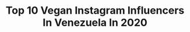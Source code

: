 ---
title: Top 10 Vegan Instagram Influencers In Venezuela In 2020
description: >-
  Find top vegan Instagram influencers in Venezuela in 2020. Most popular hashtags: #caracas #viernes #covid19 #cuarentena.
platform: Instagram
profiles:
  - username: "leonardomontbrun"
    fullname: >-
      Leonardo Montbrun
    location: "Venezuela"
    followers: 34565
    engagement: 205
    commentsToLikes: 0.067681
    id: ck6uhk4vh9l3r0j71hl1t5bpz
    verified: false
    hashtags: "#leydeatraccion, #productoraaudiovisual, #entretenimiento, #vivirenamor"
  - username: "adrianlarat"
    fullname: >-
      Adrián Lara Torres
    location: "Venezuela"
    followers: 163607
    engagement: 131
    commentsToLikes: 0.017770
    id: ck5cgf62poprd0i11oq8h08ay
    verified: true
    hashtags: "#mirrorselfie, #serieweb, #exito, #viernes"
  - username: "el.juanba"
    fullname: >-
      ⚡JUAN BAUTISTA⚡Actor
    location: "Venezuela"
    followers: 5481
    engagement: 516
    commentsToLikes: 0.086579
    id: ck5cdm3ewje1c0i11st1nzlf5
    verified: false
    hashtags: "#actorsinchicago, #actorslife, #actorsofinstagram, #actorlove"
  - username: "duquekarin"
    fullname: >-
      Karin Zuliet Duque Castro
    location: "Venezuela"
    followers: 7172
    engagement: 1771
    commentsToLikes: 0.023108
    id: ck138cy2ofmrn0i19auox14in
    verified: false
    hashtags: "#felicidade, #tendencia, #instaphoto, #viernes"
  - username: "rennyoficial"
    fullname: >-
      WELCOME 🍀
    location: "Venezuela"
    followers: 225472
    engagement: 120
    commentsToLikes: 0.044919
    id: ck5hd1g92l0el0i11srmzated
    verified: true
    hashtags: "#covid19, #servando, #rompiendo, #nespresso"
  - username: "elmundo_de_sandrita"
    fullname: >-
      CreAndO Mi MuNdO💚 ¿te vienes?🌍
    location: "Venezuela"
    followers: 22044
    engagement: 658
    commentsToLikes: 0.042740
    id: ck8tdk91t3ngb0j784m6axp6f
    verified: false
    hashtags: "#mama, #vegano, #muevetucucu, #usamascarilla"
  - username: "morellafitness"
    fullname: >-
      Morella Potolicchio Villalba
    location: "Venezuela"
    followers: 38533
    engagement: 225
    commentsToLikes: 0.117154
    id: ck15sckg2cbp50i19o02ptrgu
    verified: false
    hashtags: "#embarazo, #happymothersday, #ecobio, #healthybaby"
  - username: "pranajuicebar"
    fullname: >-
      PRANA JUICE BAR
    location: "Venezuela"
    followers: 41110
    engagement: 69
    commentsToLikes: 0.021512
    id: ck8t307ce1e3j0j78bpdy5knb
    verified: false
    hashtags: "#caracasvenezuela, #pranalunch, #pranalovers, #colorfulfood"
  - username: "milliondollarveganespanol"
    fullname: >-
      Million Dollar Vegan
    location: "Venezuela"
    followers: 46428
    engagement: 130
    commentsToLikes: 0.020050
    id: ck0txu7hmkg6e0i19ieej261f
    verified: false
    hashtags: "#madrid, #covid19, #hidden, #barcelona"
---